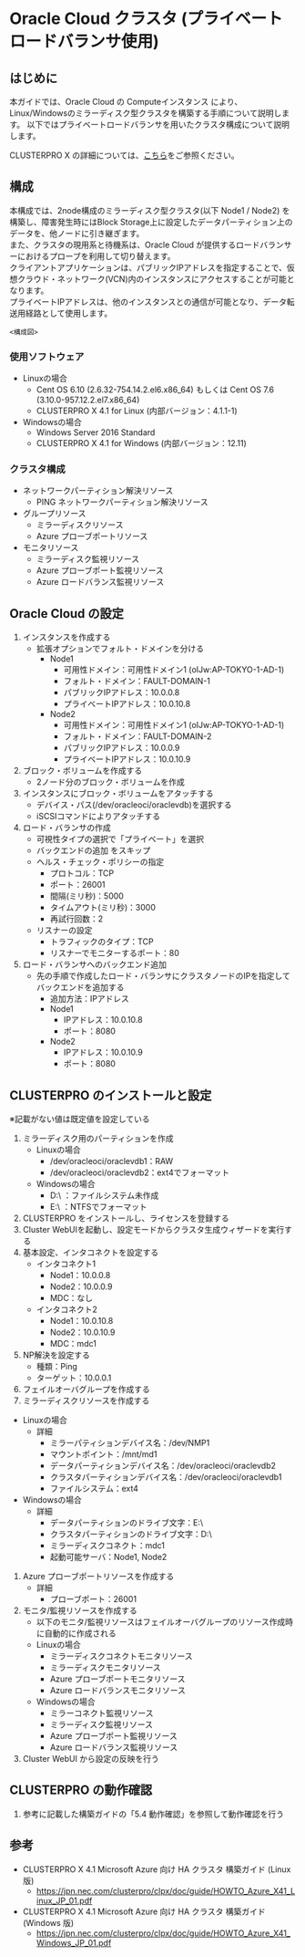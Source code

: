 Oracle Cloud クラスタ (プライベートロードバランサ使用)
===

はじめに
---
本ガイドでは、Oracle Cloud の Computeインスタンス により、Linux/Windowsのミラーディスク型クラスタを構築する手順について説明します。
以下ではプライベートロードバランサを用いたクラスタ構成について説明します。

CLUSTERPRO X の詳細については、[こちら](https://jpn.nec.com/clusterpro/clpx/index.html)をご参照ください。


構成
---
本構成では、2node構成のミラーディスク型クラスタ(以下 Node1 / Node2) を構築し、障害発生時にはBlock Storage上に設定したデータパーティション上のデータを、他ノードに引き継ぎます。  
また、クラスタの現用系と待機系は、Oracle Cloud が提供するロードバランサーにおけるプローブを利用して切り替えます。  
クライアントアプリケーションは、パブリックIPアドレスを指定することで、仮想クラウド・ネットワーク(VCN)内のインスタンスにアクセスすることが可能となります。  
プライベートIPアドレスは、他のインスタンスとの通信が可能となり、データ転送用経路として使用します。  

```
<構成図>
```

### 使用ソフトウェア
- Linuxの場合
  - Cent OS 6.10 (2.6.32-754.14.2.el6.x86_64)
    もしくは
    Cent OS 7.6 (3.10.0-957.12.2.el7.x86_64)
  - CLUSTERPRO X 4.1 for Linux (内部バージョン：4.1.1-1)
- Windowsの場合
  - Windows Server 2016 Standard
  - CLUSTERPRO X 4.1 for Windows (内部バージョン：12.11)


### クラスタ構成
- ネットワークパーティション解決リソース
  - PING ネットワークパーティション解決リソース
- グループリソース
  - ミラーディスクリソース
  - Azure プローブポートリソース
- モニタリソース
  - ミラーディスク監視リソース
  - Azure プローブポート監視リソース
  - Azure ロードバランス監視リソース

Oracle Cloud の設定
---
1. インスタンスを作成する
   - 拡張オプションでフォルト・ドメインを分ける
     - Node1
        - 可用性ドメイン：可用性ドメイン1 (oIJw:AP-TOKYO-1-AD-1) 
        - フォルト・ドメイン：FAULT-DOMAIN-1
        - パブリックIPアドレス：10.0.0.8
        - プライベートIPアドレス：10.0.10.8
     - Node2
        - 可用性ドメイン：可用性ドメイン1 (oIJw:AP-TOKYO-1-AD-1)
        - フォルト・ドメイン：FAULT-DOMAIN-2
        - パブリックIPアドレス：10.0.0.9
        - プライベートIPアドレス：10.0.10.9
1. ブロック・ボリュームを作成する
   - 2ノード分のブロック・ボリュームを作成
1. インスタンスにブロック・ボリュームをアタッチする
   - デバイス・パス(/dev/oracleoci/oraclevdb)を選択する
   - iSCSIコマンドによりアタッチする
1. ロード・バランサの作成
   - 可視性タイプの選択で「プライベート」を選択
   - バックエンドの追加 をスキップ
   - ヘルス・チェック・ポリシーの指定
     - プロトコル：TCP
     - ポート：26001
     - 間隔(ミリ秒)：5000
     - タイムアウト(ミリ秒)：3000
     - 再試行回数：2
   - リスナーの設定
     - トラフィックのタイプ：TCP
     - リスナーでモニターするポート：80
1. ロード・バランサへのバックエンド追加
   - 先の手順で作成したロード・バランサにクラスタノードのIPを指定してバックエンドを追加する
     - 追加方法：IPアドレス
     - Node1
       - IPアドレス：10.0.10.8
       - ポート：8080
     - Node2
       - IPアドレス：10.0.10.9
       - ポート：8080

CLUSTERPRO のインストールと設定
---
※記載がない値は既定値を設定している

1. ミラーディスク用のパーティションを作成
   - Linuxの場合
     - /dev/oracleoci/oraclevdb1：RAW
     - /dev/oracleoci/oraclevdb2：ext4でフォーマット
   - Windowsの場合
     - D:\ ：ファイルシステム未作成
     - E:\ ：NTFSでフォーマット
1. CLUSTERPRO をインストールし、ライセンスを登録する
1. Cluster WebUIを起動し、設定モードからクラスタ生成ウィザードを実行する
1. 基本設定、インタコネクトを設定する
   - インタコネクト1
     - Node1：10.0.0.8
     - Node2：10.0.0.9
     - MDC：なし
   - インタコネクト2
     - Node1：10.0.10.8
     - Node2：10.0.10.9
     - MDC：mdc1
1. NP解決を設定する
   - 種類：Ping
   - ターゲット：10.0.0.1
1. フェイルオーバグループを作成する
1. ミラーディスクリソースを作成する
  - Linuxの場合
    - 詳細
      - ミラーパティションデバイス名：/dev/NMP1
      - マウントポイント：/mnt/md1
      - データパーティションデバイス名：/dev/oracleoci/oraclevdb2
      - クラスタパーティションデバイス名：/dev/oracleoci/oraclevdb1
      - ファイルシステム：ext4
  - Windowsの場合
    - 詳細
      - データパーティションのドライブ文字：E:\
      - クラスタパーティションのドライブ文字：D:\
      - ミラーディスクコネクト：mdc1
      - 起動可能サーバ：Node1, Node2
1. Azure プローブポートリソースを作成する
   - 詳細
     - プローブポート：26001
1. モニタ/監視リソースを作成する
   - 以下のモニタ/監視リソースはフェイルオーバグループのリソース作成時に自動的に作成される
   - Linuxの場合
     - ミラーディスクコネクトモニタリソース
     - ミラーディスクモニタリソース
     - Azure プローブポートモニタリソース
     - Azure ロードバランスモニタリソース
   - Windowsの場合
     - ミラーコネクト監視リソース
     - ミラーディスク監視リソース
     - Azure プローブポート監視リソース
     - Azure ロードバランス監視リソース
1. Cluster WebUI から設定の反映を行う

CLUSTERPRO の動作確認
---
1. 参考に記載した構築ガイドの「5.4 動作確認」を参照して動作確認を行う

参考
---
- CLUSTERPRO X 4.1 Microsoft Azure 向け HA クラスタ 構築ガイド (Linux 版)
   - https://jpn.nec.com/clusterpro/clpx/doc/guide/HOWTO_Azure_X41_Linux_JP_01.pdf
- CLUSTERPRO X 4.1 Microsoft Azure 向け HA クラスタ 構築ガイド (Windows 版)
   - https://jpn.nec.com/clusterpro/clpx/doc/guide/HOWTO_Azure_X41_Windows_JP_01.pdf

